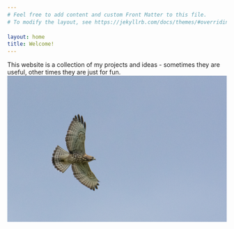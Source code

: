 ```yaml
---
# Feel free to add content and custom Front Matter to this file.
# To modify the layout, see https://jekyllrb.com/docs/themes/#overriding-theme-defaults

layout: home
title: Welcome!
---
```

This website is a collection of my projects and ideas - sometimes they are useful, other times they are just for fun. \
![Image](/assets/images/2024-08-20_BWHA.jpg)